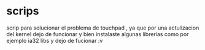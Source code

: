 # scrips
scrip para solucionar el problema de touchpad , ya que por una actulizacion del kernel dejo de funcionar y bien instalaste algunas librerías como por ejemplo ia32 libs y dejo de fucionar :v
